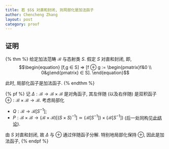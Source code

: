 ```yaml
---
title: 若 $S$ 对直和封闭, 则局部化是加法函子
author: Chencheng Zhang
layout: post
category: proof
---
```


## 证明

{% thm %}
给定加法范畴 $ℬ$ 与态射类 $S$. 假定 $S$ 对直和封闭, 即,
$$\begin{equation}
[f,g ∈ S] ⇒ [f ⊕ g := \begin{pmatrix}f&0 \\ 0&g\end{pmatrix} ∈ S].
\end{equation}$$

此时, 局部化函子是加法函子.
{% endthm %}

{% pf %}
记 $Δ : ℬ → ℬ × ℬ$ 是对角函子, 其左伴随 (以及右伴随) 是双积函子 $⊕ : ℬ × ℬ → ℬ$. 考虑局部化

- $Q : ℬ → ℬ [S^{-1}]$;
- $P : ℬ × ℬ → (ℬ × ℬ) [(S × S)^{-1}] ≃ (ℬ[S^{-1}]) × (ℬ[S^{-1}])$ (后一处同构见[此结论](Prod_Localisation)).

由 $S$ 对直和封闭, 故 $Δ$ 与 $⊕$ 通过伴随函子分解. 特别地局部化保持 $⊕$, 因此是加法函子,
{% endpf %}
